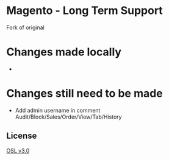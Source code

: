 # Magento - Long Term Support
Fork of original

# Changes made locally
* 

# Changes still need to be made
* Add admin username in comment Audit/Block/Sales/Order/View/Tab/History

## License
[OSL v3.0](http://opensource.org/licenses/OSL-3.0)
